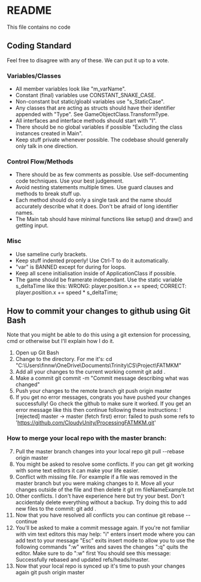 # README

This file contains no code

## Coding Standard

Feel free to disagree with any of these. We can put it up to a vote.

### Variables/Classes

- All member variables look like "m_varName".
- Constant (final) variables use CONSTANT_SNAKE_CASE.
- Non-constant but static/gloabl variables use "s_StaticCase".
- Any classes that are acting as structs should have their identifier appended with "Type". See GameObjectClass.TransformType.
- All interfaces and interface methods should start with "I".
- There should be no global variables if possible "Excluding the class instances created in Main".
- Keep stuff private whenever possible. The codebase should generally only talk in one direction.


### Control Flow/Methods

- There should be as few comments as possible. Use self-documenting code techniques. Use your best judgement.
- Avoid nesting statements multiple times. Use guard clauses and methods to break stuff up.
- Each method should do only a single task and the name should accurately describe what it does. Don't be afraid of long identifier names.
- The Main tab should have minimal functions like setup() and draw() and getting input.

### Misc

- Use sameline curly brackets.
- Keep stuff indented properly! Use Ctrl-T to do it automatically.
- "var" is BANNED except for during for loops.
- Keep all scene initialisation inside of ApplicationClass if possible.
- The game should be framerate independant. Use the static variable s_deltaTime like this:
    WRONG:   player.position.x += speed;
    CORRECT: player.position.x += speed * s_deltaTime;

## How to commit your changes to github using Git Bash

Note that you might be able to do this using a git extension for processing, cmd or otherwise but I'll explain how I do it.

1. Open up Git Bash
2. Change to the directory. For me it's:
    cd "C:\Users\finnw\OneDrive\Documents\Trinity\CS\Project\FATMKM"
3. Add all your changes to the current working commit
    git add .
4. Make a commit
    git commit -m "Commit message describing what was changed"
5. Push your changes to the remote branch
    git push origin master    
6. If you get no error messages, congrats you have pushed your changes successfully! Go check the github to make sure it worked. If you get an error message like this then continue following these instructions:
     ! [rejected]        master -> master (fetch first)
    error: failed to push some refs to 'https://github.com/CloudyUnity/ProcessingFATMKM.git'

### How to merge your local repo with the master branch:
7. Pull the master branch changes into your local repo
    git pull --rebase origin master
8. You might be asked to resolve some conflicts. If you can get git working with some text editors it can make your life easier. 
9. Conflict with missing file. For example if a file was removed in the master branch but you were making changes to it. Move all your changes outside of the file and then delete it
    git rm fileNameExample.txt
10. Other conflicts. I don't have experience here but try your best. Don't accidentaly delete everything without a backup. Try doing this to add new files to the commit:
    git add .
11. Now that you have resolved all conflicts you can continue
    git rebase --continue
12. You'll be asked to make a commit message again. If you're not familiar with vim text editors this may help:
    "i" enters insert mode where you can add text to your message
    "Esc" exits insert mode to allow you to use the following commands
    ":w" writes and saves the changes 
    ":q" quits the editor. Make sure to do ":w" first 
    You should see this message:
        Successfully rebased and updated refs/heads/master.
13. Now that your local repo is synced up it's time to push your changes again
    git push origin master